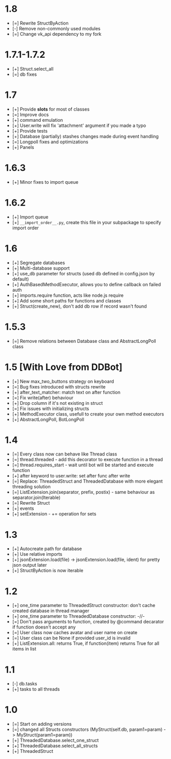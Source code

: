 # 1.8
- [=] Rewrite StructByAction
- [-] Remove non-commonly used modules
- [=] Change vk_api dependency to my fork

# 1.7.1-1.7.2
- [+] Struct.select_all
- [=] db fixes

# 1.7
- [+] Provide __slots__ for most of classes
- [=] Improve docs
- [+] command emulation
- [+] User.write will fix 'attachment' argument if you made a typo
- [+] Provide tests
- [+] Database (partially) stashes changes made during event handling
- [=] Longpoll fixes and optimizations
- [+] Panels

# 1.6.3
- [+] Minor fixes to import queue

# 1.6.2
- [+] Import queue
- [+] ``__import_order__.py``, create this file in your subpackage to specify import order


# 1.6
- [+] Segregate databases
- [+] Multi-database support
- [+] use_db parameter for structs (used db defined in config.json by default)
- [+] AuthBasedMethodExecutor, allows you to define callback on failed auth
- [+] imports.require function, acts like node.js require
- [+] Add some short paths for functions and classes
- [+] Struct(create_new), don't add db row if record wasn't found

# 1.5.3
- [=] Remove relations between Database class and AbstractLongPoll class

# 1.5 [With Love from DDBot]
- [+] New max_two_buttons strategy on keyboard
- [=] Bug fixes introduced with structs rewrite
- [+] after_text_matcher: match text on after function
- [=] Fix write(after) behaviour
- [+] Drop column if it's not existing in struct
- [=] Fix issues with initializing structs
- [+] MethodExecutor class, usefull to create your own method executors
- [+] AbstractLongPoll, BotLongPoll 

# 1.4
- [=] Every class now can behave like Thread class
- [=] thread.threaded - add this decorator to execute function in a thread
- [=] thread.requires_start - wait until bot will be started and execute function  
- [+] after keyword to user.write: set after func after write
- [=] Replace: ThreadedStruct and ThreadedDatabase with more elegant threading solution
- [=] ListExtension.join(separator, prefix, postix) - same behaviour as separator.join(Iterable)
- [=] Rewrite Struct
- [+] events
- [+] setExtension - += operation for sets

# 1.3
- [+] Autocreate path for database
- [+] Use relative imports
- [+] jsonExtension.load(file) -> jsonExtension.load(file, ident) for pretty json output later
- [+] StructByAction is now iterable

# 1.2
- [+] one_time parameter to ThreadedStruct constructor: don't cache created database in thread manager 
- [+] one_time parameter to ThreadedDatabase constructor: -//-
- [=] Don't pass arguments to function, created by @command decarator if function doesn't accept any
- [=] User class now caches avatar and user name on create
- [=] User class can be None if provided user_id is invalid
- [+] ListExtension.all: returns True, if function(item) returns True for all items in list

# 1.1
- [-] db.tasks
- [+] tasks to all threads

# 1.0
- [=] Start on adding versions
- [=] changed all Structs constructors (MyStruct(self.db, param1=param) -> MyStruct(param1=param))
- [+] ThreadedDatabase.select_one_struct
- [+] ThreadedDatabase.select_all_structs
- [+] ThreadedStruct